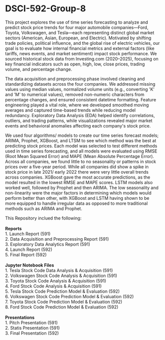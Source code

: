 # DSCI-592-Group-8
This project explores the use of time series forecasting to analyze and predict stock price trends for four major automobile companies—Ford, Toyota, Volkswagen, and Tesla—each representing distinct global market sectors (American, Asian, European, and Electric). Motivated by shifting trade policies, political influence, and the global rise of electric vehicles, our goal is to evaluate how internal financial metrics and external factors (like tariffs, news events, and market sentiment) impact stock performance. We sourced historical stock data from Investing.com (2020–2025), focusing on key financial indicators such as open, high, low, close prices, trading volume, and percentage change.

The data acquisition and preprocessing phase involved cleaning and standardizing datasets across the four companies. We addressed missing values using median values, normalized volume units (e.g., converting 'K' and 'M' to numerical values), removed non-numeric characters from percentage changes, and ensured consistent datetime formatting. Feature engineering played a vital role, where we developed smoothed moving averages and captured time-based trends while reducing model redundancy. Exploratory Data Analysis (EDA) helped identify correlations, outliers, and trading patterns, while visualizations revealed major market events and behavioral anomalies affecting each company's stock price.

We used four algorithms/ models to create our time series forecast models; ARIMA, Prophet, XGBoost, and LTSM to see which method was the best at predicting stock prices. Each model was selected to test different methods used in time series forecasting, and all models were evaluated using RMSE (Root Mean Squared Error) and MAPE (Mean Absolute Percentage Error). Across all companies, we found little to no seasonality or patterns in stock prices over a five-year period. While all companies did show a spike in stock price in late 2021/ early 2022 there were very little overall trends across companies. XGBoost gave the most accurate predictions, as the model resulted in the lowest RMSE and MAPE scores. LSTM models also worked well, followed by Prophet and then ARIMA. The low seasonality and non-linearity were the major factors in determining which models would perform better than other, with XGBoost and LSTM having shown to be more equipped to handle irregular data as opposed to more traditional methods such as ARIMA and Prophet. 



This Repository inclued the following:<br>
<br>
  **Reports<br>**
    1. Launch Report (591) <br>
    2. Data Acquisition and Preprocessing Report (591) <br>
    3. Exploratory Data Analytics Report (591) <br>
    4. Launch Report (592) <br>
    5. Final Report (592) <br>
    <br>
  **Jupyter Notebook Files<br>**
    1. Tesla Stock Code Data Analysis & Acquisition (591) <br>
    2. Volkswagen Stock Code Analysis & Acquisition (591) <br>
    3. Toyota Stock Code Analysis & Acquisition (591) <br>
    4. Ford Stock Code Analysis & Acquisition (591) <br>
    5. Tesla Stock Code Prediction Model & Evaluation (592) <br>
    6. Volkswagen Stock Code Prediction Model & Evaluation (592) <br>
    7. Toyota Stock Code Prediction Model & Evaluation (592) <br>
    8. Ford Stock Code Prediction Model & Evaluation (592) <br>
<br>
  **Presentations<br>**
    1. Pitch Presentation (591) <br>
    2. Statis Presentation (591) <br>
    3. Final Presentation (592) <br>
<br>
